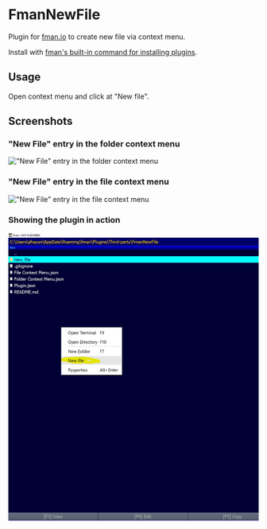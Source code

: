 # FmanNewFile

Plugin for [fman.io](https://fman.io) to create new file via context menu.

Install with [fman's built-in command for installing plugins](https://fman.io/docs/installing-plugins).

## Usage

Open context menu and click at "New file".

## Screenshots
### "New File" entry in the folder context menu
!["New File" entry in the folder context menu](screenshots/folder_context_menu.jpg "\"New File\" entry in the folder context menu")  

### "New File" entry in the file context menu
!["New File" entry in the file context menu](screenshots/file_context_menu.jpg "\"New File\" entry in the file context menu")  

### Showing the plugin in action
![Showing the plugin in action](screenshots/fman_using_with_context.jpg "Showing the plugin in action")  
